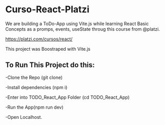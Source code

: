 # Curso-React-Platzi
We are building a ToDo-App using Vite.js while learning React Basic Concepts as a promps, events, useState throug this course from @platzi.

https://platzi.com/cursos/react/

This project was Boostraped with Vite.js

## To Run This Project do this:
-Clone the Repo (git clone)

-Install dependencies (npm i)

-Enter into TODO_React_App Folder (cd TODO_React_App)

-Run the App(npm run dev)

-Open Localhost.
